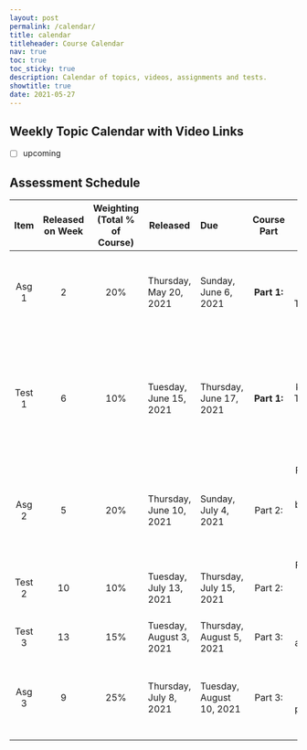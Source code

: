```yaml
---
layout: post
permalink: /calendar/
title: calendar
titleheader: Course Calendar
nav: true
toc: true
toc_sticky: true
description: Calendar of topics, videos, assignments and tests.
showtitle: true
date: 2021-05-27
---
```





##  Weekly Topic Calendar with Video Links

- [ ] upcoming

## Assessment Schedule

|  Item  | Released on Week | Weighting     (Total % of Course) | Released                | Due                      | Course Part |                   Specific Topics Covered                    |
| :----: | :--------------: | :-------------------------------: | ----------------------- | :----------------------- | :---------: | :----------------------------------------------------------: |
| Asg 1  |        2         |                20%                | Thursday, May 20, 2021  | Sunday, June 6, 2021     | **Part 1:** | Data Cleaning, Parameter Estimation, kNN, Experimental  Train/Test/Validate, Ablation, Hypoth Test, Probabilities |
| Test 1 |        6         |                10%                | Tuesday, June 15, 2021  | Thursday, June 17, 2021  | **Part 1:** | Data Cleaning, Parameter Estimation, Basic Classification and  kNN, Experimental Train/Test/Validate, Error measures, Ablation Studies,  Probabilities, ROC/AUC, Decision Trees |
| Asg 2  |        5         |                20%                | Thursday, June 10, 2021 | Sunday, July 4, 2021     |   Part 2:   | Feature extraction, parameter estimation and basic  classifciation on a new covid dataset using decision trees, naive Bayes |
| Test 2 |        10        |                10%                | Tuesday, July 13, 2021  | Thursday, July 15, 2021  |   Part 2:   | Feature Extraction, Dimensionality Reduction, Clustering, Word  Embeddings |
| Test 3 |        13        |                15%                | Tuesday, August 3, 2021 | Thursday, August 5, 2021 |   Part 3:   |              Neural Networks and Deep Learning               |
| Asg 3  |        9         |                25%                | Thursday, July 8, 2021  | Tuesday, August 10, 2021 |   Part 3:   | Deep Learning on COVID dataset as classification and time  series prediction. CNN on small image dataset. |
